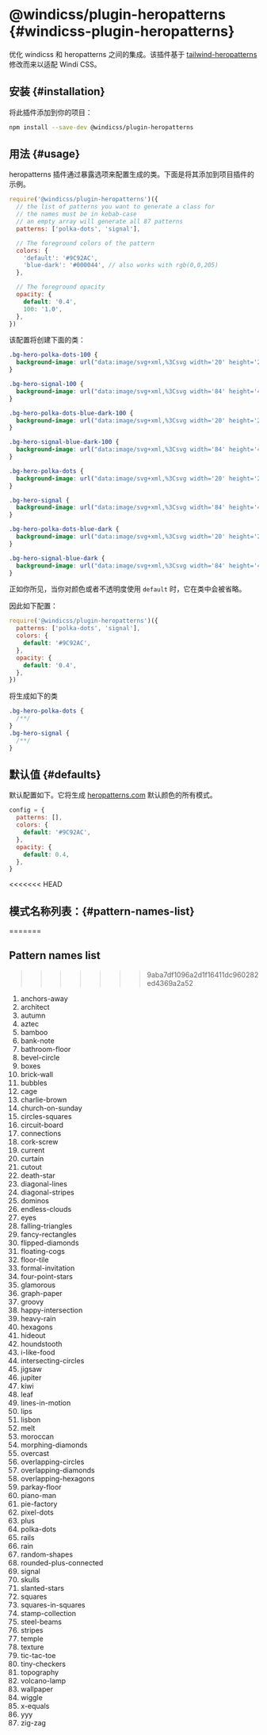 # @windicss/plugin-heropatterns {#windicss-plugin-heropatterns}

优化 windicss 和 heropatterns 之间的集成。该插件基于 [tailwind-heropatterns](https://github.com/AndreaMinato/tailwind-heropatterns) 修改而来以适配 Windi CSS。

## 安装 {#installation}

将此插件添加到你的项目：

```bash
npm install --save-dev @windicss/plugin-heropatterns
```

## 用法 {#usage}

heropatterns 插件通过暴露选项来配置生成的类。下面是将其添加到项目插件的示例。

```js
require('@windicss/plugin-heropatterns')({
  // the list of patterns you want to generate a class for
  // the names must be in kebab-case
  // an empty array will generate all 87 patterns
  patterns: ['polka-dots', 'signal'],

  // The foreground colors of the pattern
  colors: {
    'default': '#9C92AC',
    'blue-dark': '#000044', // also works with rgb(0,0,205)
  },

  // The foreground opacity
  opacity: {
    default: '0.4',
    100: '1.0',
  },
})
```

该配置将创建下面的类：

```css
.bg-hero-polka-dots-100 {
  background-image: url("data:image/svg+xml,%3Csvg width='20' height='20' viewBox='0 0 20 20' xmlns='http://www.w3.org/2000/svg'%3E%3Cg fill='%239C92AC' fill-opacity='1.0' fill-rule='evenodd'%3E%3Ccircle cx='3' cy='3' r='3'/%3E%3Ccircle cx='13' cy='13' r='3'/%3E%3C/g%3E%3C/svg%3E");
}

.bg-hero-signal-100 {
  background-image: url("data:image/svg+xml,%3Csvg width='84' height='48' viewBox='0 0 84 48' xmlns='http://www.w3.org/2000/svg'%3E%3Cpath d='...' fill='%239C92AC' fill-opacity='1.0' fill-rule='evenodd'/%3E%3C/svg%3E");
}

.bg-hero-polka-dots-blue-dark-100 {
  background-image: url("data:image/svg+xml,%3Csvg width='20' height='20' viewBox='0 0 20 20' xmlns='http://www.w3.org/2000/svg'%3E%3Cg fill='%23000044' fill-opacity='1.0' fill-rule='evenodd'%3E%3Ccircle cx='3' cy='3' r='3'/%3E%3Ccircle cx='13' cy='13' r='3'/%3E%3C/g%3E%3C/svg%3E");
}

.bg-hero-signal-blue-dark-100 {
  background-image: url("data:image/svg+xml,%3Csvg width='84' height='48' viewBox='0 0 84 48' xmlns='http://www.w3.org/2000/svg'%3E%3Cpath d='...' fill='%23000044' fill-opacity='1.0' fill-rule='evenodd'/%3E%3C/svg%3E");
}

.bg-hero-polka-dots {
  background-image: url("data:image/svg+xml,%3Csvg width='20' height='20' viewBox='0 0 20 20' xmlns='http://www.w3.org/2000/svg'%3E%3Cg fill='%239C92AC' fill-opacity='0.4' fill-rule='evenodd'%3E%3Ccircle cx='3' cy='3' r='3'/%3E%3Ccircle cx='13' cy='13' r='3'/%3E%3C/g%3E%3C/svg%3E");
}

.bg-hero-signal {
  background-image: url("data:image/svg+xml,%3Csvg width='84' height='48' viewBox='0 0 84 48' xmlns='http://www.w3.org/2000/svg'%3E%3Cpath d='...' fill='%239C92AC' fill-opacity='0.4' fill-rule='evenodd'/%3E%3C/svg%3E");
}

.bg-hero-polka-dots-blue-dark {
  background-image: url("data:image/svg+xml,%3Csvg width='20' height='20' viewBox='0 0 20 20' xmlns='http://www.w3.org/2000/svg'%3E%3Cg fill='%23000044' fill-opacity='0.4' fill-rule='evenodd'%3E%3Ccircle cx='3' cy='3' r='3'/%3E%3Ccircle cx='13' cy='13' r='3'/%3E%3C/g%3E%3C/svg%3E");
}

.bg-hero-signal-blue-dark {
  background-image: url("data:image/svg+xml,%3Csvg width='84' height='48' viewBox='0 0 84 48' xmlns='http://www.w3.org/2000/svg'%3E%3Cpath d='...' fill='%23000044' fill-opacity='0.4' fill-rule='evenodd'/%3E%3C/svg%3E");
}
```

正如你所见，当你对颜色或者不透明度使用 `default` 时，它在类中会被省略。

因此如下配置：

```js
require('@windicss/plugin-heropatterns')({
  patterns: ['polka-dots', 'signal'],
  colors: {
    default: '#9C92AC',
  },
  opacity: {
    default: '0.4',
  },
})
```

将生成如下的类

```css
.bg-hero-polka-dots {
  /**/
}
.bg-hero-signal {
  /**/
}
```

## 默认值 {#defaults}

默认配置如下。它将生成 [heropatterns.com](https://www.heropatterns.com/) 默认颜色的所有模式。

```js
config = {
  patterns: [],
  colors: {
    default: '#9C92AC',
  },
  opacity: {
    default: 0.4,
  },
}
```

<<<<<<< HEAD
## 模式名称列表：{#pattern-names-list}
=======
## Pattern names list
>>>>>>> 9aba7df1096a2d1f16411dc960282ed4369a2a52

1. anchors-away
1. architect
1. autumn
1. aztec
1. bamboo
1. bank-note
1. bathroom-floor
1. bevel-circle
1. boxes
1. brick-wall
1. bubbles
1. cage
1. charlie-brown
1. church-on-sunday
1. circles-squares
1. circuit-board
1. connections
1. cork-screw
1. current
1. curtain
1. cutout
1. death-star
1. diagonal-lines
1. diagonal-stripes
1. dominos
1. endless-clouds
1. eyes
1. falling-triangles
1. fancy-rectangles
1. flipped-diamonds
1. floating-cogs
1. floor-tile
1. formal-invitation
1. four-point-stars
1. glamorous
1. graph-paper
1. groovy
1. happy-intersection
1. heavy-rain
1. hexagons
1. hideout
1. houndstooth
1. i-like-food
1. intersecting-circles
1. jigsaw
1. jupiter
1. kiwi
1. leaf
1. lines-in-motion
1. lips
1. lisbon
1. melt
1. moroccan
1. morphing-diamonds
1. overcast
1. overlapping-circles
1. overlapping-diamonds
1. overlapping-hexagons
1. parkay-floor
1. piano-man
1. pie-factory
1. pixel-dots
1. plus
1. polka-dots
1. rails
1. rain
1. random-shapes
1. rounded-plus-connected
1. signal
1. skulls
1. slanted-stars
1. squares
1. squares-in-squares
1. stamp-collection
1. steel-beams
1. stripes
1. temple
1. texture
1. tic-tac-toe
1. tiny-checkers
1. topography
1. volcano-lamp
1. wallpaper
1. wiggle
1. x-equals
1. yyy
1. zig-zag
